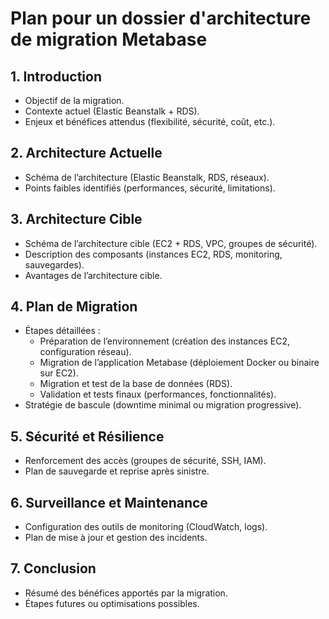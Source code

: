 # Plan pour un dossier d'architecture de migration Metabase

## 1. Introduction
- Objectif de la migration.  
- Contexte actuel (Elastic Beanstalk + RDS).  
- Enjeux et bénéfices attendus (flexibilité, sécurité, coût, etc.).  

## 2. Architecture Actuelle
- Schéma de l’architecture (Elastic Beanstalk, RDS, réseaux).  
- Points faibles identifiés (performances, sécurité, limitations).  

## 3. Architecture Cible
- Schéma de l’architecture cible (EC2 + RDS, VPC, groupes de sécurité).  
- Description des composants (instances EC2, RDS, monitoring, sauvegardes).  
- Avantages de l’architecture cible.  

## 4. Plan de Migration
- Étapes détaillées :  
  - Préparation de l’environnement (création des instances EC2, configuration réseau).  
  - Migration de l’application Metabase (déploiement Docker ou binaire sur EC2).  
  - Migration et test de la base de données (RDS).  
  - Validation et tests finaux (performances, fonctionnalités).  
- Stratégie de bascule (downtime minimal ou migration progressive).  

## 5. Sécurité et Résilience
- Renforcement des accès (groupes de sécurité, SSH, IAM).  
- Plan de sauvegarde et reprise après sinistre.  

## 6. Surveillance et Maintenance
- Configuration des outils de monitoring (CloudWatch, logs).  
- Plan de mise à jour et gestion des incidents.  

## 7. Conclusion
- Résumé des bénéfices apportés par la migration.  
- Étapes futures ou optimisations possibles.  
